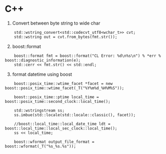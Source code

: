 C++
====

1. Convert between byte string to wide char


```
    std::wstring_convert<std::codecvt_utf8<wchar_t>> cvt;
    std::wstring out = cvt.from_bytes(fmt.str());
```

2. boost::format

```
    boost::format fmt = boost::format("CL Error: %d\n%s\n") % *err % boost::diagnostic_information(e);
    std::cerr << fmt.str() << std::endl;
```

3. format datetime using boost

```
    boost::posix_time::wtime_facet *facet = new boost::posix_time::wtime_facet(_T("%Y%m%d_%H%M%S"));

	boost::posix_time::ptime local_time = boost::posix_time::second_clock::local_time();

	std::wstringstream ss;
	ss.imbue(std::locale(std::locale::classic(), facet));

	//boost::local_time::local_date_time ldt = boost::local_time::local_sec_clock::local_time();
	ss << local_time;

	boost::wformat output_file_format = boost::wformat(_T("%s_%s.%s"));
```